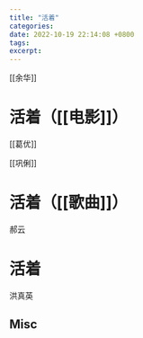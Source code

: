 ```yaml
---
title: "活着"
categories: 
date: 2022-10-19 22:14:08 +0800
tags: 
excerpt: 
---
```


[[余华]]



# 活着（[[电影]]）

[[葛优]]

[[巩俐]]


# 活着（[[歌曲]]）

郝云

# 活着


洪真英





## Misc



